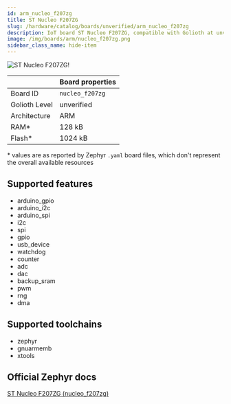 ```yaml
---
id: arm_nucleo_f207zg
title: ST Nucleo F207ZG
slug: /hardware/catalog/boards/unverified/arm_nucleo_f207zg
description: IoT board ST Nucleo F207ZG, compatible with Golioth at unverified level.
image: /img/boards/arm/nucleo_f207zg.png
sidebar_class_name: hide-item
---
```


[//]: # (This is an auto-generated file, do not edit! Changes to it will be lost upon re-generation)

![ST Nucleo F207ZG!](/img/boards/arm/nucleo_f207zg.png "ST Nucleo F207ZG")

|                | Board properties     |
| -------------  | -------------------- |
| Board ID       | `nucleo_f207zg` |
| Golioth Level  | unverified       |
| Architecture   | ARM |
| RAM*           | 128 kB |
| Flash*         | 1024 kB |

\* values are as reported by Zephyr `.yaml` board files, which don't represent the overall available resources



## Supported features

* arduino_gpio
* arduino_i2c
* arduino_spi
* i2c
* spi
* gpio
* usb_device
* watchdog
* counter
* adc
* dac
* backup_sram
* pwm
* rng
* dma

## Supported toolchains

* zephyr
* gnuarmemb
* xtools

## Official Zephyr docs

[ST Nucleo F207ZG (nucleo_f207zg)](https://docs.zephyrproject.org/latest/boards/arm/nucleo_f207zg/doc/index.html)
